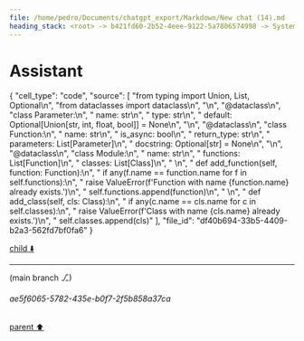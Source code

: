 ```yaml
---
file: /home/pedro/Documents/chatgpt_export/Markdown/New chat (14).md
heading_stack: <root> -> b421fd60-2b52-4eee-9122-5a7806574998 -> System -> 0e0de881-5a7b-4301-9643-ccff084a4ddf -> System -> aaa24362-c889-42c5-afec-aae36a2536d8 -> User -> 5e125b51-4948-41c1-bdf3-93b510bdb1af -> Assistant -> Ideal API Design -> Helper Classes -> Class -> Decorator -> AnnotatedAttribute -> BaseClass -> CodeBlock -> Recursive Code Generation -> Handling Indentation -> Example Implementation -> aaa2b636-9271-4157-9924-1a308fab5317 -> User -> 3c3b81e1-8cd2-4341-91c2-7b030a68f9a1 -> Assistant -> Leveraging Dataclasses -> aaa2a536-29ee-411d-9f01-afe2796f7425 -> User -> ad160486-5d4d-45c6-83bb-efd81a90f8a0 -> Assistant -> Leveraging Dataclasses -> Concerns for a Robust Implementation -> Patterns and Techniques to Borrow -> aaa2ec09-e316-4cbb-b846-830f33c67f26 -> User -> a5788519-835a-45b5-b51d-528548cac670 -> Assistant -> 61aee1c3-e68d-40ae-809a-afc5d1724485 -> Tool -> 762c81fb-e886-4720-99d8-96aa98924ec0 -> Assistant -> a144d99e-52e8-4fbe-a36c-44d0f6b900d5 -> Assistant -> 65b27eb5-58f3-4b78-8ed6-c8c5a63ee58b -> Tool -> fd21876b-41e9-488e-a016-1196a389464a -> Assistant -> aaa2cc47-c3e4-41dd-b91f-9362a6cdc798 -> User -> adafa997-35c7-4e33-a059-887b09c0a065 -> Assistant -> 99c4ae27-09c1-4daf-a555-984d41627cd8 -> Tool -> 3f5c52b8-9cd5-4e33-a2db-aaaaa7ae66ae -> Assistant -> 7b3671ef-bbee-4ece-b946-3ea76b1c42ab -> Tool -> 41eb0b88-68d3-4f18-ac08-7dd7cbc0f8ab -> Assistant -> aaa242ae-a7de-4212-826a-5a06552dea7d -> User -> 6ad68595-4acf-4c55-b440-675b26d544ea -> Assistant -> 7279eb99-ce1f-44d2-b97d-13fb2be34713 -> Tool -> 9fdb06ab-a47d-4ed5-af6e-6ee6403e882f -> Assistant -> d237f1fe-6157-47cf-a72d-efc52f906d3e -> Tool -> 630afad1-5e04-457f-85b2-c57cacfed9b5 -> Assistant -> ecddbe34-eb76-4039-947f-146b22cd0e58 -> Tool -> d83574cc-b31e-46a2-b2f1-096f97e7a0d9 -> Assistant -> aaa223ad-09ad-4ce7-b1e3-af8f44c309e3 -> User -> 839ca330-0499-4806-9c1f-aed269f7f0eb -> Assistant -> 24d9917e-f952-44a7-9f8d-df39b92ab387 -> Tool -> 50458fd2-0605-4051-8517-abd2174c186a -> Assistant -> aaa2c392-bbec-489e-bb8d-988e4be56d9e -> User -> 7e239652-e5a7-4dba-a063-61b565e869bc -> Assistant -> 825ded95-be9e-4b87-bdea-c3ef377fdc4d -> Tool -> b024130a-44b4-4517-894a-6dd2f6254945 -> Assistant -> ec95673e-a6f7-4473-a2b5-9ef93a151bc7 -> Tool -> Test the code generation functions -> 5c8e55d4-4313-4b32-a1fd-306783220837 -> Assistant -> 1e5c8a07-9f73-424d-955d-6eaed4d4e7fb -> Tool -> Test the code generation functions -> c8d8d161-e953-4a92-9e27-bea47c3a57e6 -> Assistant -> aaa22760-2acf-4aa0-8a65-24dd28efc160 -> User -> ff247c3e-27ac-408a-9dd5-1ddfb91db297 -> Assistant
---
```

# Assistant

{
  "cell_type": "code",
  "source": [
    "from typing import Union, List, Optional\n",
    "from dataclasses import dataclass\n",
    "\n",
    "@dataclass\n",
    "class Parameter:\n",
    "    name: str\n",
    "    type: str\n",
    "    default: Optional[Union[str, int, float, bool]] = None\n",
    "\n",
    "@dataclass\n",
    "class Function:\n",
    "    name: str\n",
    "    is_async: bool\n",
    "    return_type: str\n",
    "    parameters: List[Parameter]\n",
    "    docstring: Optional[str] = None\n",
    "\n",
    "@dataclass\n",
    "class Module:\n",
    "    name: str\n",
    "    functions: List[Function]\n",
    "    classes: List[Class]\n",
    "    \n",
    "    def add_function(self, function: Function):\n",
    "        if any(f.name == function.name for f in self.functions):\n",
    "            raise ValueError(f'Function with name {function.name} already exists.')\n",
    "        self.functions.append(function)\n",
    "    \n",
    "    def add_class(self, cls: Class):\n",
    "        if any(c.name == cls.name for c in self.classes):\n",
    "            raise ValueError(f'Class with name {cls.name} already exists.')\n",
    "        self.classes.append(cls)"
  ],
  "file_id": "df40b694-33b5-4409-b2a3-562fd7bf0fa6"
}

[child ⬇️](#ae5f6065-5782-435e-b0f7-2f5b858a37ca)

---

(main branch ⎇)
###### ae5f6065-5782-435e-b0f7-2f5b858a37ca
[parent ⬆️](#ff247c3e-27ac-408a-9dd5-1ddfb91db297)
